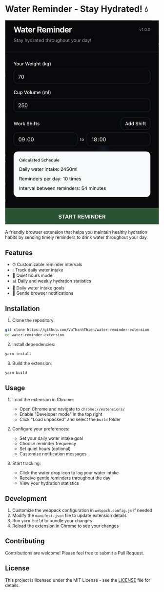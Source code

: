 # Water Reminder - Stay Hydrated! 💧

![Extension Screenshot](docs/images/extension-screenshot.png)

A friendly browser extension that helps you maintain healthy hydration habits by sending timely reminders to drink water throughout your day.

## Features

- ⏰ Customizable reminder intervals
- 💧 Track daily water intake
- 🌙 Quiet hours mode
- 📊 Daily and weekly hydration statistics
- 🎯 Daily water intake goals
- 🔔 Gentle browser notifications

## Installation

1. Clone the repository:
```bash
git clone https://github.com/VuThanhThien/water-reminder-extension
cd water-reminder-extension
```

2. Install dependencies:
```bash
yarn install
```

3. Build the extension:
```bash
yarn build
```

## Usage

1. Load the extension in Chrome:
   - Open Chrome and navigate to `chrome://extensions/`
   - Enable "Developer mode" in the top right
   - Click "Load unpacked" and select the `build` folder

2. Configure your preferences:
   - Set your daily water intake goal
   - Choose reminder frequency
   - Set quiet hours (optional)
   - Customize notification messages

3. Start tracking:
   - Click the water drop icon to log your water intake
   - Receive gentle reminders throughout the day
   - View your hydration statistics

## Development

1. Customize the webpack configuration in `webpack.config.js` if needed
2. Modify the `manifest.json` file to update extension details
3. Run `yarn build` to bundle your changes
4. Reload the extension in Chrome to see your changes

## Contributing

Contributions are welcome! Please feel free to submit a Pull Request.

## License

This project is licensed under the MIT License - see the [LICENSE](LICENSE) file for details.
